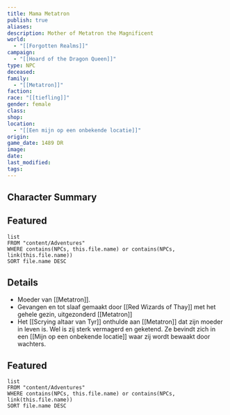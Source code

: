 ```yaml
---
title: Mama Metatron
publish: true
aliases: 
description: Mother of Metatron the Magnificent
world:
  - "[[Forgotten Realms]]"
campaign:
  - "[[Hoard of the Dragon Queen]]"
type: NPC
deceased: 
family:
  - "[[Metatron]]"
faction: 
race: "[[tiefling]]"
gender: female
class: 
shop: 
location:
  - "[[Een mijn op een onbekende locatie]]"
origin: 
game_date: 1489 DR
image: 
date: 
last_modified: 
tags: 
---
```

## Character Summary

## Featured
```dataview
list
FROM "content/Adventures"
WHERE contains(NPCs, this.file.name) or contains(NPCs, link(this.file.name))
SORT file.name DESC
```
## Details
* Moeder van [[Metatron]].
* Gevangen en tot slaaf gemaakt door [[Red Wizards of Thay]] met het gehele gezin, uitgezonderd [[Metatron]]
* Het [[Scrying altaar van Tyr]] onthulde aan [[Metatron]] dat zijn moeder in leven is. Wel is zij sterk vermagerd en geketend. Ze bevindt zich in een [[Mijn op een onbekende locatie]] waar zij wordt bewaakt door wachters.

## Featured
```dataview
list
FROM "content/Adventures"
WHERE contains(NPCs, this.file.name) or contains(NPCs, link(this.file.name))
SORT file.name DESC
```


